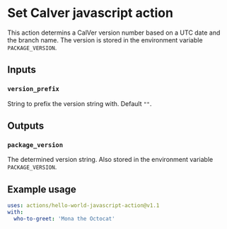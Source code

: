 # Set Calver javascript action

This action determins a CalVer version number based on a UTC date and the branch name. The version is stored in the environment variable `PACKAGE_VERSION`.

## Inputs

### `version_prefix`

String to prefix the version string with. Default `""`.

## Outputs

### `package_version`

The determined version string. Also stored in the environment variable `PACKAGE_VERSION`.  

## Example usage

```yaml
uses: actions/hello-world-javascript-action@v1.1
with:
  who-to-greet: 'Mona the Octocat'
```